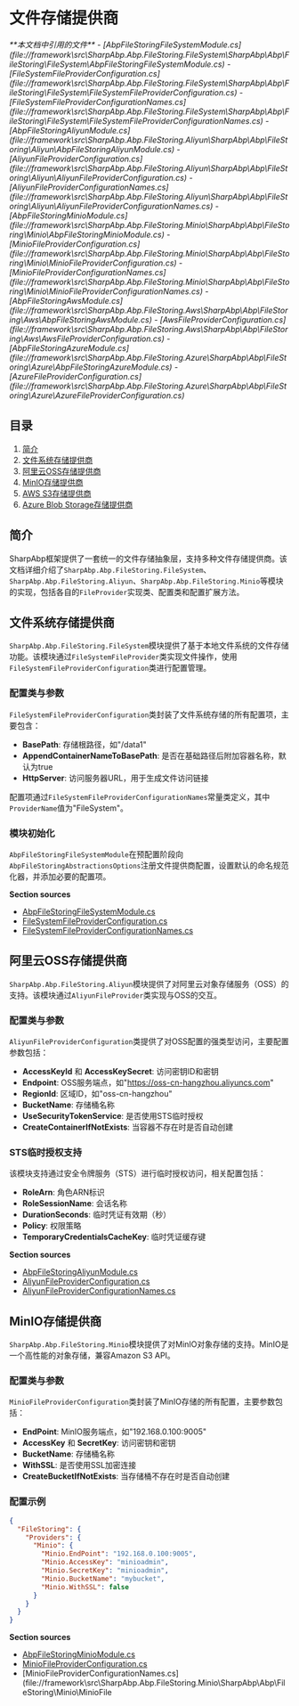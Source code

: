 
# 文件存储提供商

<cite>
**本文档中引用的文件**
- [AbpFileStoringFileSystemModule.cs](file://framework\src\SharpAbp.Abp.FileStoring.FileSystem\SharpAbp\Abp\FileStoring\FileSystem\AbpFileStoringFileSystemModule.cs)
- [FileSystemFileProviderConfiguration.cs](file://framework\src\SharpAbp.Abp.FileStoring.FileSystem\SharpAbp\Abp\FileStoring\FileSystem\FileSystemFileProviderConfiguration.cs)
- [FileSystemFileProviderConfigurationNames.cs](file://framework\src\SharpAbp.Abp.FileStoring.FileSystem\SharpAbp\Abp\FileStoring\FileSystem\FileSystemFileProviderConfigurationNames.cs)
- [AbpFileStoringAliyunModule.cs](file://framework\src\SharpAbp.Abp.FileStoring.Aliyun\SharpAbp\Abp\FileStoring\Aliyun\AbpFileStoringAliyunModule.cs)
- [AliyunFileProviderConfiguration.cs](file://framework\src\SharpAbp.Abp.FileStoring.Aliyun\SharpAbp\Abp\FileStoring\Aliyun\AliyunFileProviderConfiguration.cs)
- [AliyunFileProviderConfigurationNames.cs](file://framework\src\SharpAbp.Abp.FileStoring.Aliyun\SharpAbp\Abp\FileStoring\Aliyun\AliyunFileProviderConfigurationNames.cs)
- [AbpFileStoringMinioModule.cs](file://framework\src\SharpAbp.Abp.FileStoring.Minio\SharpAbp\Abp\FileStoring\Minio\AbpFileStoringMinioModule.cs)
- [MinioFileProviderConfiguration.cs](file://framework\src\SharpAbp.Abp.FileStoring.Minio\SharpAbp\Abp\FileStoring\Minio\MinioFileProviderConfiguration.cs)
- [MinioFileProviderConfigurationNames.cs](file://framework\src\SharpAbp.Abp.FileStoring.Minio\SharpAbp\Abp\FileStoring\Minio\MinioFileProviderConfigurationNames.cs)
- [AbpFileStoringAwsModule.cs](file://framework\src\SharpAbp.Abp.FileStoring.Aws\SharpAbp\Abp\FileStoring\Aws\AbpFileStoringAwsModule.cs)
- [AwsFileProviderConfiguration.cs](file://framework\src\SharpAbp.Abp.FileStoring.Aws\SharpAbp\Abp\FileStoring\Aws\AwsFileProviderConfiguration.cs)
- [AbpFileStoringAzureModule.cs](file://framework\src\SharpAbp.Abp.FileStoring.Azure\SharpAbp\Abp\FileStoring\Azure\AbpFileStoringAzureModule.cs)
- [AzureFileProviderConfiguration.cs](file://framework\src\SharpAbp.Abp.FileStoring.Azure\SharpAbp\Abp\FileStoring\Azure\AzureFileProviderConfiguration.cs)
</cite>

## 目录
1. [简介](#简介)
2. [文件系统存储提供商](#文件系统存储提供商)
3. [阿里云OSS存储提供商](#阿里云oss存储提供商)
4. [MinIO存储提供商](#minio存储提供商)
5. [AWS S3存储提供商](#aws-s3存储提供商)
6. [Azure Blob Storage存储提供商](#azure-blob-storage存储提供商)

## 简介
SharpAbp框架提供了一套统一的文件存储抽象层，支持多种文件存储提供商。该文档详细介绍了`SharpAbp.Abp.FileStoring.FileSystem`、`SharpAbp.Abp.FileStoring.Aliyun`、`SharpAbp.Abp.FileStoring.Minio`等模块的实现，包括各自的`FileProvider`实现类、配置类和配置扩展方法。

## 文件系统存储提供商

`SharpAbp.Abp.FileStoring.FileSystem`模块提供了基于本地文件系统的文件存储功能。该模块通过`FileSystemFileProvider`类实现文件操作，使用`FileSystemFileProviderConfiguration`类进行配置管理。

### 配置类与参数
`FileSystemFileProviderConfiguration`类封装了文件系统存储的所有配置项，主要包含：
- **BasePath**: 存储根路径，如"/data1"
- **AppendContainerNameToBasePath**: 是否在基础路径后附加容器名称，默认为true
- **HttpServer**: 访问服务器URL，用于生成文件访问链接

配置项通过`FileSystemFileProviderConfigurationNames`常量类定义，其中`ProviderName`值为"FileSystem"。

### 模块初始化
`AbpFileStoringFileSystemModule`在预配置阶段向`AbpFileStoringAbstractionsOptions`注册文件提供商配置，设置默认的命名规范化器，并添加必要的配置项。

**Section sources**
- [AbpFileStoringFileSystemModule.cs](file://framework\src\SharpAbp.Abp.FileStoring.FileSystem\SharpAbp\Abp\FileStoring\FileSystem\AbpFileStoringFileSystemModule.cs#L0-L76)
- [FileSystemFileProviderConfiguration.cs](file://framework\src\SharpAbp.Abp.FileStoring.FileSystem\SharpAbp\Abp\FileStoring\FileSystem\FileSystemFileProviderConfiguration.cs#L0-L39)
- [FileSystemFileProviderConfigurationNames.cs](file://framework\src\SharpAbp.Abp.FileStoring.FileSystem\SharpAbp\Abp\FileStoring\FileSystem\FileSystemFileProviderConfigurationNames.cs#L0-L11)

## 阿里云OSS存储提供商

`SharpAbp.Abp.FileStoring.Aliyun`模块提供了对阿里云对象存储服务（OSS）的支持。该模块通过`AliyunFileProvider`类实现与OSS的交互。

### 配置类与参数
`AliyunFileProviderConfiguration`类提供了对OSS配置的强类型访问，主要配置参数包括：
- **AccessKeyId** 和 **AccessKeySecret**: 访问密钥ID和密钥
- **Endpoint**: OSS服务端点，如"https://oss-cn-hangzhou.aliyuncs.com"
- **RegionId**: 区域ID，如"oss-cn-hangzhou"
- **BucketName**: 存储桶名称
- **UseSecurityTokenService**: 是否使用STS临时授权
- **CreateContainerIfNotExists**: 当容器不存在时是否自动创建

### STS临时授权支持
该模块支持通过安全令牌服务（STS）进行临时授权访问，相关配置包括：
- **RoleArn**: 角色ARN标识
- **RoleSessionName**: 会话名称
- **DurationSeconds**: 临时凭证有效期（秒）
- **Policy**: 权限策略
- **TemporaryCredentialsCacheKey**: 临时凭证缓存键

**Section sources**
- [AbpFileStoringAliyunModule.cs](file://framework\src\SharpAbp.Abp.FileStoring.Aliyun\SharpAbp\Abp\FileStoring\Aliyun\AbpFileStoringAliyunModule.cs#L0-L90)
- [AliyunFileProviderConfiguration.cs](file://framework\src\SharpAbp.Abp.FileStoring.Aliyun\SharpAbp\Abp\FileStoring\Aliyun\AliyunFileProviderConfiguration.cs#L0-L113)
- [AliyunFileProviderConfigurationNames.cs](file://framework\src\SharpAbp.Abp.FileStoring.Aliyun\SharpAbp\Abp\FileStoring\Aliyun\AliyunFileProviderConfigurationNames.cs#L0-L21)

## MinIO存储提供商

`SharpAbp.Abp.FileStoring.Minio`模块提供了对MinIO对象存储的支持。MinIO是一个高性能的对象存储，兼容Amazon S3 API。

### 配置类与参数
`MinioFileProviderConfiguration`类封装了MinIO存储的所有配置，主要参数包括：
- **EndPoint**: MinIO服务端点，如"192.168.0.100:9005"
- **AccessKey** 和 **SecretKey**: 访问密钥和密钥
- **BucketName**: 存储桶名称
- **WithSSL**: 是否使用SSL加密连接
- **CreateBucketIfNotExists**: 当存储桶不存在时是否自动创建

### 配置示例
```json
{
  "FileStoring": {
    "Providers": {
      "Minio": {
        "Minio.EndPoint": "192.168.0.100:9005",
        "Minio.AccessKey": "minioadmin",
        "Minio.SecretKey": "minioadmin",
        "Minio.BucketName": "mybucket",
        "Minio.WithSSL": false
      }
    }
  }
}
```

**Section sources**
- [AbpFileStoringMinioModule.cs](file://framework\src\SharpAbp.Abp.FileStoring.Minio\SharpAbp\Abp\FileStoring\Minio\AbpFileStoringMinioModule.cs#L0-L80)
- [MinioFileProviderConfiguration.cs](file://framework\src\SharpAbp.Abp.FileStoring.Minio\SharpAbp\Abp\FileStoring\Minio\MinioFileProviderConfiguration.cs#L0-L65)
- [MinioFileProviderConfigurationNames.cs](file://framework\src\SharpAbp.Abp.FileStoring.Minio\SharpAbp\Abp\FileStoring\Minio\MinioFile
